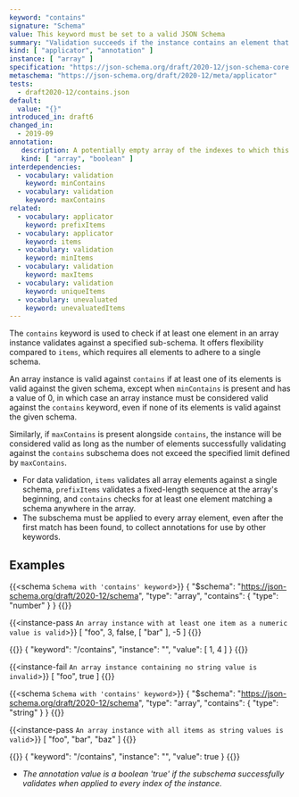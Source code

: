 ```yaml
---
keyword: "contains"
signature: "Schema"
value: This keyword must be set to a valid JSON Schema
summary: "Validation succeeds if the instance contains an element that validates against this schema."
kind: [ "applicator", "annotation" ]
instance: [ "array" ]
specification: "https://json-schema.org/draft/2020-12/json-schema-core.html#section-10.3.1.3"
metaschema: "https://json-schema.org/draft/2020-12/meta/applicator"
tests:
  - draft2020-12/contains.json
default:
  value: "{}"
introduced_in: draft6
changed_in:
  - 2019-09
annotation:
   description: A potentially empty array of the indexes to which this keyword's subschema validated successfully to (in ascending order), or a boolean true if it applied to every item of the instance
   kind: [ "array", "boolean" ]
interdependencies:
  - vocabulary: validation
    keyword: minContains
  - vocabulary: validation
    keyword: maxContains
related:
  - vocabulary: applicator
    keyword: prefixItems
  - vocabulary: applicator
    keyword: items
  - vocabulary: validation
    keyword: minItems
  - vocabulary: validation
    keyword: maxItems
  - vocabulary: validation
    keyword: uniqueItems
  - vocabulary: unevaluated
    keyword: unevaluatedItems
---
```


The `contains` keyword is used to check if at least one element in an array instance validates against a specified sub-schema. It offers flexibility compared to `items`, which requires all elements to adhere to a single schema.

An array instance is valid against `contains` if at least one of its elements is valid against the given schema, except when `minContains` is present and has a value of 0, in which case an array instance must be considered valid against the `contains` keyword, even if none of its elements is valid against the given schema.

Similarly, if `maxContains` is present alongside `contains`, the instance will be considered valid as long as the number of elements successfully validating against the `contains` subschema does not exceed the specified limit defined by `maxContains`.

* For data validation,  `items` validates all array elements against a single schema, `prefixItems` validates a fixed-length sequence at the array's beginning, and `contains` checks for at least one element matching a schema anywhere in the array.
* The subschema must be applied to every array element, even after the first match has been found, to collect annotations for use by other keywords.

## Examples

{{<schema `Schema with 'contains' keyword`>}}
{
  "$schema": "https://json-schema.org/draft/2020-12/schema",
  "type": "array",
  "contains": { "type": "number" }
}
{{</schema>}}

{{<instance-pass `An array instance with at least one item as a numeric value is valid`>}}
[ "foo", 3, false, [ "bar" ], -5 ]
{{</instance-pass>}}

{{<instance-annotation>}}
{ "keyword": "/contains", "instance": "", "value": [ 1, 4 ] }
{{</instance-annotation>}}

{{<instance-fail `An array instance containing no string value is invalid`>}}
[ "foo", true ]
{{</instance-fail>}}

{{<schema `Schema with 'contains' keyword`>}}
{
  "$schema": "https://json-schema.org/draft/2020-12/schema",
  "type": "array",
  "contains": { "type": "string" }
}
{{</schema>}}

{{<instance-pass `An array instance with all items as string values is valid`>}}
[ "foo", "bar", "baz" ]
{{</instance-pass>}}

{{<instance-annotation>}}
{ "keyword": "/contains", "instance": "", "value": true }
{{</instance-annotation>}}
* _The annotation value is a boolean 'true' if the subschema successfully validates when applied to every index of the instance._
